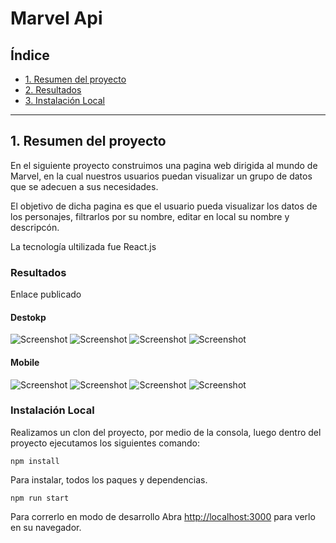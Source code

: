 # Marvel Api

## Índice

- [1. Resumen del proyecto](#1-Resumen-del-proyecto)
- [2. Resultados](#2-Resultados)
- [3. Instalación Local](#3-Instalacion)

---

## 1. Resumen del proyecto

En el siguiente proyecto construimos una pagina web dirigida al mundo de Marvel, en la cual nuestros usuarios puedan visualizar un grupo de datos que se adecuen a sus necesidades.

El objetivo de dicha pagina es que el usuario pueda visualizar los datos de los personajes, filtrarlos por su nombre, editar en local su nombre y descripcón.

La tecnología ultilizada fue React.js

### Resultados

Enlace publicado

#### Destokp

![Screenshot](./imagenesReadme/1)
![Screenshot](./imagenesReadme/2)
![Screenshot](./imagenesReadme/3)
![Screenshot](./imagenesReadme/4)

#### Mobile

![Screenshot](./imagenesReadme/5)
![Screenshot](./imagenesReadme/6)
![Screenshot](./imagenesReadme/7)
![Screenshot](./imagenesReadme/8)

### Instalación Local

Realizamos un clon del proyecto, por medio de la consola, luego dentro del proyecto ejecutamos los siguientes comando:

```
npm install
```

Para instalar, todos los paques y dependencias.

```
npm run start
```

Para correrlo en modo de desarrollo
Abra [http://localhost:3000](http://localhost:3000) para verlo en su navegador.
